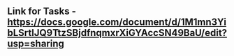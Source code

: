 ## Link for Tasks - https://docs.google.com/document/d/1M1mn3YibLSrtlJQ9TtzSBjdfnqmxrXiGYAccSN49BaU/edit?usp=sharing
